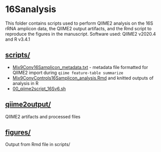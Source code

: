 # 16Sanalysis
This folder contains scripts used to perform QIIME2 analysis on the 16S rRNA amplicon data, the QIIME2 output artifacts, and the Rmd script to reproduce the figures in the manuscript. Software used: QIIME2 v2020.4 and R v3.4.1

## [scripts/](scripts/)
- [Mix9Conv16Samplicon_metadata.txt](scripts/Mix9Conv16Samplicon_metadata.txt) - metadata file formatted for QIIME2 import during `qiime feature-table summarize`
- [Mix9ConvControls16Samplicon_analysis.Rmd](scripts/Mix9ConvControls16Samplicon_analysis.Rmd) and knitted outputs of analysis in R
- [00_qiime2script_16Sv6.sh](scripts/00_qiime2script_16Sv6.sh)

## [qiime2output/](qiime2output/)
QIIME2 artifacts and processed files  

## [figures/](figures/)
Output from Rmd file in scripts/  
